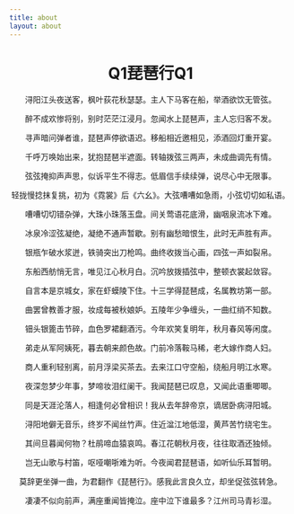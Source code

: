 ```yaml
---
title: about
layout: about
---
```








<center><h1>Q1琵琶行Q1</h1></center>

<center>
浔阳江头夜送客，枫叶荻花秋瑟瑟。主人下马客在船，举酒欲饮无管弦。

醉不成欢惨将别，别时茫茫江浸月。忽闻水上琵琶声，主人忘归客不发。

寻声暗问弹者谁，琵琶声停欲语迟。移船相近邀相见，添酒回灯重开宴。

千呼万唤始出来，犹抱琵琶半遮面。转轴拨弦三两声，未成曲调先有情。

弦弦掩抑声声思，似诉平生不得志。低眉信手续续弹，说尽心中无限事。

轻拢慢捻抹复挑，初为《霓裳》后《六幺》。大弦嘈嘈如急雨，小弦切切如私语。

嘈嘈切切错杂弹，大珠小珠落玉盘。间关莺语花底滑，幽咽泉流冰下难。

冰泉冷涩弦凝绝，凝绝不通声暂歇。别有幽愁暗恨生，此时无声胜有声。

银瓶乍破水浆迸，铁骑突出刀枪鸣。曲终收拨当心画，四弦一声如裂帛。

东船西舫悄无言，唯见江心秋月白。沉吟放拨插弦中，整顿衣裳起敛容。

自言本是京城女，家在虾蟆陵下住。十三学得琵琶成，名属教坊第一部。

曲罢曾教善才服，妆成每被秋娘妒。五陵年少争缠头，一曲红绡不知数。

钿头银篦击节碎，血色罗裙翻酒污。今年欢笑复明年，秋月春风等闲度。

弟走从军阿姨死，暮去朝来颜色故。门前冷落鞍马稀，老大嫁作商人妇。

商人重利轻别离，前月浮梁买茶去。去来江口守空船，绕船月明江水寒。

夜深忽梦少年事，梦啼妆泪红阑干。我闻琵琶已叹息，又闻此语重唧唧。

同是天涯沦落人，相逢何必曾相识！我从去年辞帝京，谪居卧病浔阳城。

浔阳地僻无音乐，终岁不闻丝竹声。住近湓江地低湿，黄芦苦竹绕宅生。

其间旦暮闻何物？杜鹃啼血猿哀鸣。春江花朝秋月夜，往往取酒还独倾。

岂无山歌与村笛，呕哑嘲哳难为听。今夜闻君琵琶语，如听仙乐耳暂明。

莫辞更坐弹一曲，为君翻作《琵琶行》。感我此言良久立，却坐促弦弦转急。

凄凄不似向前声，满座重闻皆掩泣。座中泣下谁最多？江州司马青衫湿。
</center>















